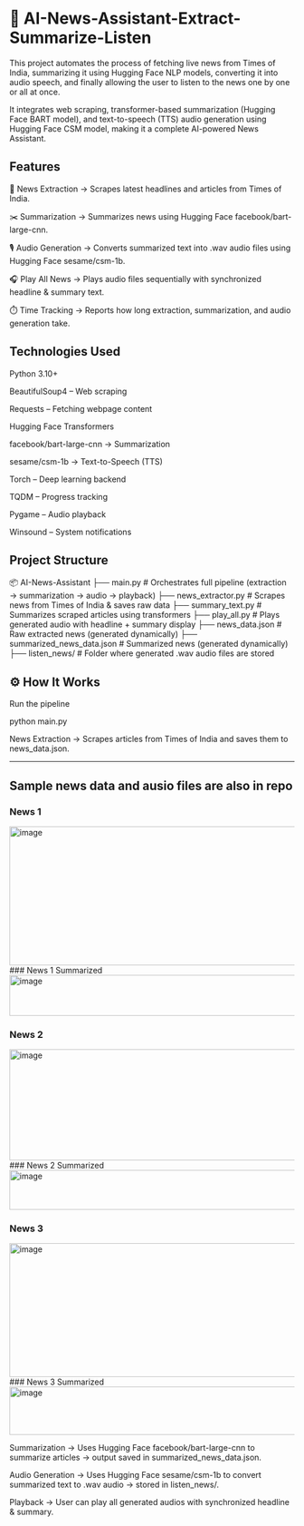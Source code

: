 # 📰 AI-News-Assistant-Extract-Summarize-Listen

This project automates the process of fetching live news from Times of India, summarizing it using Hugging Face NLP models, converting it into audio speech, and finally allowing the user to listen to the news one by one or all at once.

It integrates web scraping, transformer-based summarization (Hugging Face BART model), and text-to-speech (TTS) audio generation using Hugging Face CSM model, making it a complete AI-powered News Assistant.

## Features

🔎 News Extraction → Scrapes latest headlines and articles from Times of India.

✂️ Summarization → Summarizes news using Hugging Face facebook/bart-large-cnn.

🎙️ Audio Generation → Converts summarized text into .wav audio files using Hugging Face sesame/csm-1b.

🎧 Play All News → Plays audio files sequentially with synchronized headline & summary text.

⏱️ Time Tracking → Reports how long extraction, summarization, and audio generation take.

## Technologies Used

Python 3.10+

BeautifulSoup4 – Web scraping

Requests – Fetching webpage content

Hugging Face Transformers

facebook/bart-large-cnn → Summarization

sesame/csm-1b → Text-to-Speech (TTS)

Torch – Deep learning backend

TQDM – Progress tracking

Pygame – Audio playback

Winsound – System notifications


## Project Structure
📦 AI-News-Assistant
├── main.py                # Orchestrates full pipeline (extraction → summarization → audio → playback)
├── news_extractor.py      # Scrapes news from Times of India & saves raw data
├── summary_text.py        # Summarizes scraped articles using transformers
├── play_all.py            # Plays generated audio with headline + summary display
├── news_data.json         # Raw extracted news (generated dynamically)
├── summarized_news_data.json # Summarized news (generated dynamically)
├── listen_news/           # Folder where generated .wav audio files are stored


## ⚙️ How It Works

Run the pipeline

python main.py


News Extraction → Scrapes articles from Times of India and saves them to news_data.json.

---------------------------------------------------------------------------------------------------------------------------------------------------------------------------------------------------------------------


## Sample news data and ausio files are also in repo
### News 1
<img width="975" height="245" alt="image" src="https://github.com/user-attachments/assets/3d26da7f-2b53-4650-aeb8-961049095c7b" />
### News 1 Summarized
<img width="975" height="72" alt="image" src="https://github.com/user-attachments/assets/8bfa72de-3c74-45dd-b765-9f756ef7a64e" />

### News 2
<img width="975" height="196" alt="image" src="https://github.com/user-attachments/assets/67b34e1a-cea4-443c-bc31-a8fb999bc2d2" />
### News 2 Summarized
<img width="975" height="70" alt="image" src="https://github.com/user-attachments/assets/2c7d3d94-afbc-41ff-944a-8116b4c33d9e" />

### News 3
<img width="975" height="236" alt="image" src="https://github.com/user-attachments/assets/771e631f-48fe-4cc9-9309-9a9902377faa" />
### News 3 Summarized
<img width="975" height="85" alt="image" src="https://github.com/user-attachments/assets/5189344b-4ae4-486a-b426-de1f03f0c4cd" />




Summarization → Uses Hugging Face facebook/bart-large-cnn to summarize articles → output saved in summarized_news_data.json.

Audio Generation → Uses Hugging Face sesame/csm-1b to convert summarized text to .wav audio → stored in listen_news/.

Playback → User can play all generated audios with synchronized headline & summary.
